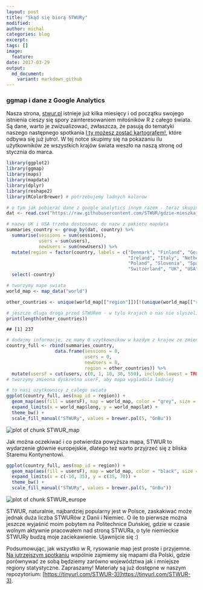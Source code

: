 ```yaml
---
layout: post
title: "Skąd się biorą STWURy"
modified:
author: michal
categories: blog
excerpt:
tags: []
image:
  feature:
date: 2017-03-29
output:
  md_document:
    variant: markdown_github
---
```


### ggmap i dane z Google Analytics

Nasza strona, [stwur.pl](stwur.pl) istnieje już kilka miesięcy i od początku swojego istnienia cieszy się spory zainteresowaniem miłośników R z całego świata. Są dane, warto je zwizualizować, zwłaszcza, że pasują do tematyki naszego następnego spotkania [I ty możesz zostać kartografem!](https://www.meetup.com/Wroclaw-R-Users-Group/events/238204653/), które odbywa się już jutro!. W tej notce skupimy się na pokazaniu ilu użytkowników ze wszystkich krajów świata weszło na naszą stronę od stycznia do marca.


```r
library(ggplot2)
library(ggmap)
library(maps)
library(mapdata)
library(dplyr)
library(reshape2)
library(RColorBrewer) # potrzebujemy ladnych kolorow

# o tym jak pobierać dane z google analytics innym razem - teraz skupimy się na samej wizualizacji
dat <- read.csv("https://raw.githubusercontent.com/STWUR/gdzie-mieszkaja-STWURy/master/STWURy.csv")

# nazwy UK i USA trzeba dostosowac do nazw z pakietu mapdata
summaries_country <- group_by(dat, country) %>% 
  summarise(sessions = sum(sessions),
            users = sum(users),
            newUsers = sum(newUsers)) %>% 
  mutate(region = factor(country, labels = c("Denmark", "Finland", "Germany", "Iceland", 
                                             "Ireland", "Italy", "Netherlands", "Norway", 
                                             "Poland", "Slovenia", "Spain", "Sweden", 
                                             "Switzerland", "UK", "USA"))) %>% 
  select(-country)

# tworzymy mape swiata
world_map <- map_data("world")

other_countries <- unique(world_map[["region"]])[!(unique(world_map[["region"]]) %in% summaries_country[["region"]])]

# jeszcze dluga droga przed STWURem - w tylu krajach o nas nie slyszeli!
print(length(other_countries))
```

```
## [1] 237
```

```r
# dodajmy informacje, ze mamy 0 uzytkownikow w kazdym z krajow ze zmiennej other_countries
country_full <- rbind(summaries_country, 
                  data.frame(sessions = 0,
                             users = 0,
                             newUsers = 0,
                             region = other_countries)) %>% 
  mutate(usersF = cut(users, c(0, 1, 10, 30, 550), include.lowest = TRUE))
# tworzymy zmienna dyskretna userF, aby mapa wygladala ladniej

# to nasi uzytkownicy z calego swiata
ggplot(country_full, aes(map_id = region)) + 
  geom_map(aes(fill = usersF), map = world_map, color = "grey", size = 0.1) +
  expand_limits(x = world_map$long, y = world_map$lat) +
  theme_bw() +
  scale_fill_manual("STWURy", values = brewer.pal(5, "GnBu"))
```

![plot of chunk STWUR_map](./figure/STWUR_map-1.png)

Jak można oczekiwać i co potwierdza powyższa mapa, STWUR to wydarzenie głównie europejskie, dlatego też warto przyjrzeć się z bliska Staremu Kontynentowi.



```r
ggplot(country_full, aes(map_id = region)) + 
  geom_map(aes(fill = usersF), map = world_map, color = "black", size = 0.1) +
  expand_limits(x = c(-10, 35), y = c(35, 70)) +
  theme_bw() +
  scale_fill_manual("STWURy", values = brewer.pal(5, "GnBu"))
```

![plot of chunk STWUR_europe](./figure/STWUR_europe-1.png)

STWUR, naturalnie, najbardziej popularny jest w Polsce, zaskakiwać może jednak duża liczba STWURów z Danii i Niemiec. O ile to pierwsze można jeszcze wyjaśnić moim pobytem na Politechnice Duńskiej, gdzie w czasie wolnym aktywnie pracowałem nad stroną STWURa, o tyle niemieckie STWURy budzą moje zaciekawienie. Ujawnijcie się :)

Podsumowując, jak wszystko w R, rysowanie map jest proste i przyjemne. [Na jutrzejszym spotkaniu](https://www.meetup.com/Wroclaw-R-Users-Group/events/238204653/) wspólnie zajmiemy się mapami dla Polski, gdzie porównywać ze sobą będziemy zarówno województwa jak i mniejsze regiony statystyczne. Zapraszamy! Materiały są już dostępne w naszym repozytorium: [https://tinyurl.com/STWUR-3](https://tinyurl.com/STWUR-3).
